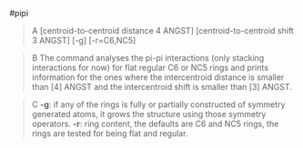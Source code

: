 #pipi

>A [centroid-to-centroid distance 4 ANGST] [centroid-to-centroid shift 3 ANGST] [-g] [-r=C6,NC5]

>B The command analyses the pi-pi interactions (only stacking interactions for now) for flat regular C6 or NC5 rings and prints information for the ones where the intercentroid distance is smaller than [4] ANGST and the intercentroid shift is smaller than [3] ANGST. 

>C **-g**: if any of the rings is fully or partially constructed of symmetry generated atoms, it grows the structure using those symmetry operators. 
**-r**: ring content, the defaults are C6 and NC5 rings, the rings are tested for being flat and regular.
